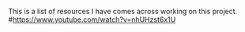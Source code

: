 This is a list of resources I have comes across working on this project.
#https://www.youtube.com/watch?v=nhUHzst6x1U
